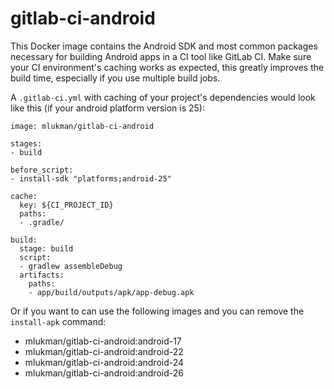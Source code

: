 # gitlab-ci-android
This Docker image contains the Android SDK and most common packages necessary for building Android apps in a CI tool like GitLab CI. Make sure your CI environment's caching works as expected, this greatly improves the build time, especially if you use multiple build jobs.

A `.gitlab-ci.yml` with caching of your project's dependencies would look like this (if your android platform version is 25):

```
image: mlukman/gitlab-ci-android

stages:
- build

before_script:
- install-sdk "platforms;android-25"

cache:
  key: ${CI_PROJECT_ID}
  paths:
  - .gradle/

build:
  stage: build
  script:
  - gradlew assembleDebug
  artifacts:
    paths:
    - app/build/outputs/apk/app-debug.apk
```

Or if you want to can use the following images and you can remove the `install-apk` command:

 - mlukman/gitlab-ci-android:android-17
 - mlukman/gitlab-ci-android:android-22
 - mlukman/gitlab-ci-android:android-24
 - mlukman/gitlab-ci-android:android-26
 